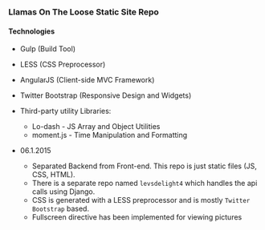 ### Llamas On The Loose Static Site Repo

#### Technologies
* Gulp (Build Tool)
* LESS (CSS Preprocessor)
* AngularJS (Client-side MVC Framework)
* Twitter Bootstrap (Responsive Design and Widgets)
* Third-party utility Libraries:
    * Lo-dash - JS Array and Object Utilities
    * moment.js - Time Manipulation and Formatting 


* 06.1.2015 
    * Separated Backend from Front-end.  This repo is just static files (JS, CSS, HTML).
    * There is a separate repo named `levsdelight4` which handles the api calls using Django.
    * CSS is generated with a LESS preprocessor and is mostly `Twitter Bootstrap` based.
    * Fullscreen directive has been implemented for viewing pictures
